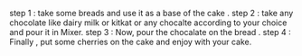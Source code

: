 step 1 : take some breads and use it as a base of  the cake .
step 2 : take any chocolate like dairy milk or kitkat or any chocalte according to your choice and pour it in Mixer. 
step 3 : Now, pour the  chocalate on the bread .
step 4 : Finally , put some cherries on the cake and enjoy with your cake.
